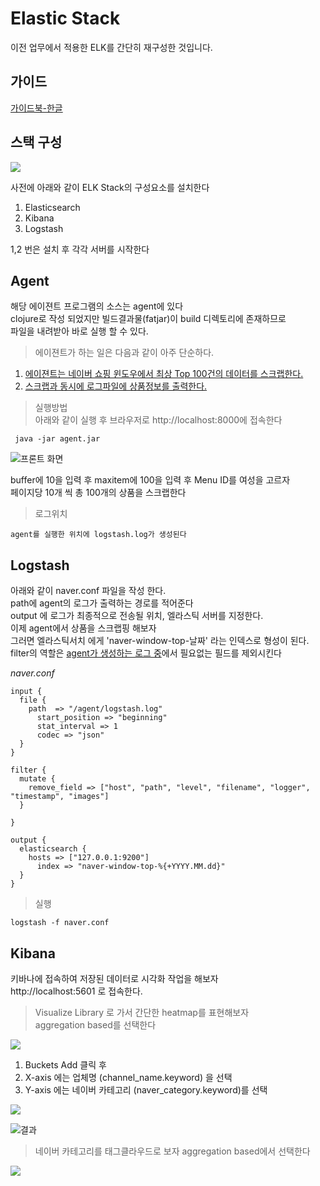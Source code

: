 # Elastic Stack

 이전 업무에서 적용한 ELK를 간단히 재구성한 것입니다.

## 가이드

[가이드북-한글](https://esbook.kimjmin.net/)

## 스택 구성

![](/images/elk-map.png)

사전에 아래와 같이 ELK Stack의 구성요소를 설치한다  
1. Elasticsearch
1. Kibana 
1. Logstash

1,2 번은 설치 후 각각 서버를 시작한다  

## Agent

해당 에이젼트 프로그램의 소스는 agent에  있다  
clojure로 작성 되었지만 빌드결과물(fatjar)이 build 디렉토리에 존재하므로  
파일을 내려받아 바로 실행 할 수 있다.  

> 에이젼트가 하는 일은 다음과 같이 아주 단순하다.    
 1. [에이젼트는 네이버 쇼핑 윈도우에서 최상 Top 100건의 데이터를 스크랩한다.](request.md)
 2. [스크랩과 동시에 로그파일에 상품정보를 출력한다.](agent-log.md)


> 실행방법  
 아래와 같이 실행 후 브라우저로 http://localhost:8000에 접속한다   
```
 java -jar agent.jar
```
![프론트 화면](/images/front.png)

buffer에 10을 입력 후 maxitem에 100을 입력 후 Menu ID를 여성을 고르자  
페이지당 10개 씩 총 100개의 상품을 스크랩한다

> 로그위치  

```
agent를 실행한 위치에 logstash.log가 생성된다
```



## Logstash

아래와 같이 naver.conf 파일을 작성 한다.  
path에 agent의 로그가 출력하는 경로를 적어준다  
output 에 로그가 최종적으로 전송될 위치, 엘라스틱 서버를 지정한다.  
이제 agent에서 상품을 스크랩핑 해보자  
그러면 엘라스틱서치 에게 'naver-window-top-날짜' 라는 인덱스로 형성이 된다.  
filter의 역할은 [agent가 생성하는 로그 중](agent-log.md)에서 필요없는 필드를 제외시킨다  

*naver.conf*
```
input {
  file {
    path  => "/agent/logstash.log"
      start_position => "beginning"
      stat_interval => 1
      codec => "json"
  }
}

filter {
  mutate {
    remove_field => ["host", "path", "level", "filename", "logger", "timestamp", "images"]
  }

}

output {
  elasticsearch {
    hosts => ["127.0.0.1:9200"]
      index => "naver-window-top-%{+YYYY.MM.dd}"
  }
}
```

> 실행
```
logstash -f naver.conf
```

## Kibana

키바나에 접속하여 저장된 데이터로 시각화 작업을 해보자  
http://localhost:5601 로 접속한다.


> Visualize Library 로 가서 간단한 heatmap를 표현해보자  
aggregation based를 선택한다  

![](/images/visual-step1.png)

1. Buckets  Add 클릭 후
2. X-axis 에는 업체명 (channel_name.keyword) 을 선택  
3. Y-axis 에는 네이버 카테고리 (naver_category.keyword)를 선택

![](/images/bucket-add.png)

![결과](/images/heatmap.png)

> 네이버 카테고리를 태그클라우드로 보자
aggregation based에서 선택한다  


![](/images/tag-cloud.png)
